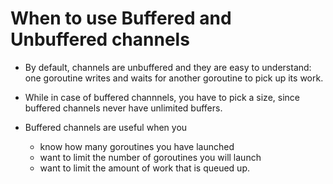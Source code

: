 # When to use Buffered and Unbuffered channels

- By default, channels are unbuffered and they are easy to understand: one goroutine writes and waits for another goroutine to pick up its work.

- While in case of buffered channnels, you have to pick a size, since buffered channels never have unlimited buffers.

- Buffered channels are useful when you
  - know how many goroutines you have launched
  - want to limit the number of goroutines you will launch
  - want to limit the amount of work that is queued up.
